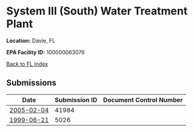 # System III (South) Water Treatment Plant

**Location:** Davie, FL

**EPA Facility ID:** 100000063076

[Back to FL Index](../../index.md)

## Submissions

| Date | Submission ID | Document Control Number |
|------|--------------|-------------------------|
| [2005-02-04](submissions/41984.md) | 41984 |  |
| [1999-06-21](submissions/5026.md) | 5026 |  |
